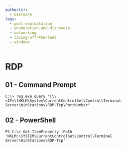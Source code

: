 ```yaml
---
author(s):
  - Userware
tags:
  - post-exploitation
  - enumeration-and-discovery
  - networking
  - living-off-the-land
  - windows
---
```

# RDP

## 01 - Command Prompt

```
C:\> reg.exe query "[\\<IP>\]HKLM\System\CurrentControlSet\Control\Terminal Server\WinStations\RDP-Tcp\PortNumber"
```

## 02 - PowerShell

```
PS C:\> Get-ItemProperty -Path 'HKLM:\SYSTEM\CurrentControlSet\Control\Terminal Server\WinStations\RDP-Tcp'
```